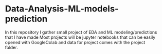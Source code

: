 # Data-Analysis-ML-models-prediction
In this repository I gather small project of EDA and ML modeling/predictions that I have made
Most projects will be jupyter notebooks that can be easily opened with GoogleColab and data for project comes with the project folder.

